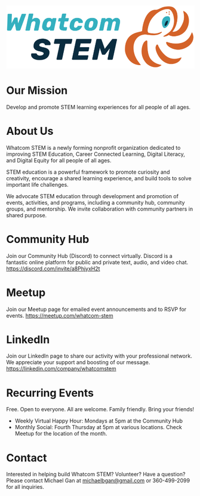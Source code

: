 ![Whatcom STEM Logo](/Whatcom_STEM_horizontal_logo_primary.svg)

# Our Mission
Develop and promote STEM learning experiences for all people of all ages.

# About Us
Whatcom STEM is a newly forming nonprofit organization dedicated to improving STEM Education, Career Connected Learning, Digital Literacy, and Digital Equity for all people of all ages.

STEM education is a powerful framework to promote curiosity and creativity, encourage a shared learning experience, and build tools to solve important life challenges.

We advocate STEM education through development and promotion of events, activities, and programs, including a community hub, community groups, and mentorship. We invite collaboration with community partners in shared purpose.

# Community Hub
Join our Community Hub (Discord) to connect virtually. Discord is a fantastic online platform for public and private text, audio, and video chat.
https://discord.com/invite/a8PhjyxH2t

# Meetup
Join our Meetup page for emailed event announcements and to RSVP for events.
https://meetup.com/whatcom-stem

# LinkedIn
Join our LinkedIn page to share our activity with your professional network. We appreciate your support and boosting of our message.
https://linkedin.com/company/whatcomstem

# Recurring Events
Free. Open to everyone. All are welcome. Family friendly. Bring your friends!

* Weekly Virtual Happy Hour: Mondays at 5pm at the Community Hub
* Monthly Social: Fourth Thursday at 5pm at various locations. Check Meetup for the location of the month.

# Contact
Interested in helping build Whatcom STEM? Volunteer? Have a question? Please contact Michael Gan at michaelbgan@gmail.com or 360-499-2099 for all inquiries.
